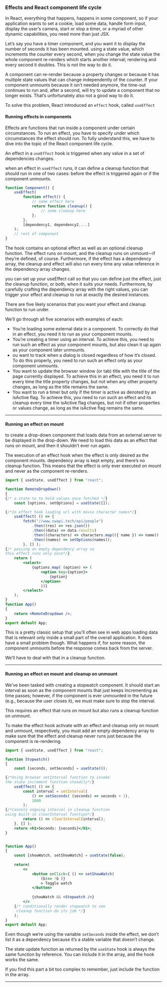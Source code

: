 

### Effects and React component life cycle

In React, everything that happens, happens in some component, so if your application wants to set a cookie, load some data, handle form input, display the user’s camera, start or stop a timer, or a myriad of other dynamic capabilities, you need more than just JSX.

Let’s say you have a timer component, and you want it to display the number of seconds it has been mounted. using a state value, which increments the counter every second, when you change the state value the whole component re-renders which starts another interval; rendering and every second it doubles. This is not the way to do it.

A component can re-render because a property changes or because it has multiple state values that can change independently of the counter. If your component unmounts because it isn’t needed anymore, the time-out continues to run and, after a second, will try to update a component that no longer exists. That’s unfortunately also not a good way to do it.

To solve this problem, React introduced an `effect` hook, called `useEffect`

#### Running effects in components

Effects are functions that run inside a component under
certain circumstances. To run an effect, you have to specify under which circumstances the effect should run. To fully understand this, we have to dive into the topic
of the React component life cycle.

An effect in a `useEffect` hook is triggered when any value in a set of dependencies changes.

when an effect in `useEffect` runs, it can define a cleanup function that should run in one of two cases: before the effect is triggered again or if the component unmounts.

```jsx
function Component() {
	useEffect(
		function effect() {
			// some effect here
			return function cleanup() {
				// some cleanup here
			};
		},
		[dependency1, dependency2,...]
	);
	// rest of component
}
```

The hook contains an optional effect as well as an optional cleanup function. The effect runs on mount, and the cleanup runs on unmount—if they’re defined, of course. Furthermore, if the effect has a dependency array, the cleanup and effect will also run every time any value reference in the dependency array changes.

you can set up your useEffect call so that you can define just the effect, just the cleanup function, or both, when it suits your needs. Furthermore, by carefully crafting the dependency array with the right values, you can trigger your effect and cleanup to run at exactly the desired instances.

There are five likely scenarios that you want your effect and cleanup function to run under. 

We’ll go through all five scenarios with examples of each:
* You’re loading some external data in a component. To correctly do that in an effect, you need it to run as your component mounts.
* You’re creating a timer using an interval. To achieve this, you need to run such an effect as your component mounts, but also clean it up again as your component later unmounts.
* ou want to track when a dialog is closed regardless of how it’s closed. To do this properly, you need to run such an effect only as your component unmounts.
* You want to update the browser window (or tab) title with the title of the page currently displayed. To achieve this in an effect, you need it to run every time the title property changes, but not when any other property changes, as long as the title remains the same.
* You want to run a timer but only if the timer is active as denoted by an isActive flag. To achieve this, you need to run such an effect and its cleanup every time the isActive flag changes, but not if other properties or values change, as long as the isActive flag remains the same.

___

#### Running an effect on mount

to create a drop-down component that loads data from an external server to be displayed in the drop-down. We need to load this data as an effect that runs on mount, and then it shouldn’t ever run again.

The execution of an effect hook when the effect is only desired as the component mounts. dependency array is kept empty, and there’s no cleanup function. This means that the effect is only ever executed on mount and never as the component re-renders.

```jsx
import { useState, useEffect } from "react";

function RemoteDropdown() 
{
{/* a state to to hold values once fetched */}
	const [options, setOptions] = useState([]);

{/*In effect hook loading url with movie character names*/}
	useEffect( () => {
		fetch("//www.swapi.tech/api/people")
			.then((res) => res.json())
			.then((data) => data.results)
			.then((characters) => characters.map(({ name }) => name))
			.then((names) => setOptions(names));
		}, [] );
{/* passing an empty dependency array so 
this effect runs only once*/}
	return (
		<select>
			{options.map( (option) => (
				<option key={option}>
					{option}
				</option>
				))}
		</select>
	);
}
function App()
{
	return <RemoteDropdown />;
}
export default App;
```



This is a pretty classic setup that you’ll often see in web apps loading data that is relevant only inside a small part of the overall application. It does have a small problem
though. What happens if, for some reason, the component unmounts before the response comes back from the server.

We’ll have to deal with that in a cleanup function.

___

#### Running an effect on mount and cleanup on unmount

We’ve been tasked with creating a stopwatch component. It should start an interval as soon as the component mounts that just keeps incrementing as time passes; however, if the component is ever unmounted in the future (e.g., because the user closes it), we must make sure to stop the interval. 

This requires an effect that runs on mount but also runs a cleanup function on unmount.

To make the effect hook activate with an effect and cleanup only on mount and unmount, respectively, you must add an empty dependency array to make sure that the effect and cleanup never runs just because the component is re-rendering.


```jsx
import { useState, useEffect } from "react";

function Stopwatch()
{
	const [seconds, setSeconds] = useState(0);

{/*Using browser setInterval function to invoke
the state increment function steadily*/}
	useEffect( () => {
		const interval = setInterval(
			() => setSeconds( (seconds) => seconds + 1),
			1000
		);
{/*Cancels ongoing interval in cleanup function
using built-in clearInterval function*/}
		return () => clearInterval(interval);
	}, [] );
	return <h1>Seconds: {seconds}</h1>;
}


function App()
{
	const [showWatch, setShowWatch] = useState(false);
	
	return(
		<>
			<button onClick={ () => setShowWatch(
				(b)=> !b )}
				> Toggle watch
			</button>
			
			{showWatch && <Stopwatch />}
		</>
	{/* conditionally render stopwatch to see
	 cleanup function do its job */}
	);
}
export default App;
```


Even though we’re using the variable `setSeconds` inside the effect, we don’t list it as a dependency because it’s a stable variable that doesn’t change. 

The state update function as returned by the `useState` hook is always the same function by reference. You can include it in the array, and the hook works the same.

If you find this part a bit too complex to remember, just include the function in the array.

______


